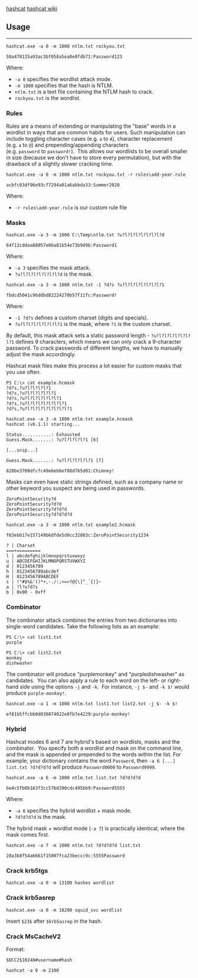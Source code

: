 [hashcat](https://hashcat.net/hashcat/)
[hashcat wiki](https://hashcat.net/wiki/doku.php?id=rule_based_attack)

## Usage

---

```
hashcat.exe -a 0 -m 1000 ntlm.txt rockyou.txt

58a478135a93ac3bf058a5ea0e8fdb71:Password123
```

Where:

- `-a 0` specifies the wordlist attack mode.
- `-m 1000` specifies that the hash is NTLM.
- `ntlm.txt` is a text file containing the NTLM hash to crack.
- `rockyou.txt` is the wordlist.


### Rules

Rules are a means of extending or manipulating the "base" words in a wordlist in ways that are common habits for users. Such manipulation can include toggling character cases (e.g. `a` to `A`), character replacement (e.g. `a` to `@`) and prepending/appending characters (e.g. `password` to `password!`).  This allows our wordlists to be overall smaller in size (because we don't have to store every permutation), but with the drawback of a slightly slower cracking time.

```
hashcat.exe -a 0 -m 1000 ntlm.txt rockyou.txt -r rules\add-year.rule

acbfc03df96e93cf7294a01a6abbda33:Summer2020
```

Where:

- `-r rules\add-year.rule` is our custom rule file


### Masks

```
hashcat.exe -a 3 -m 1000 C:\Temp\ntlm.txt ?u?l?l?l?l?l?l?l?d

64f12cddaa88057e06a81b54e73b949b:Password1
```

Where:

- `-a 3` specifies the mask attack.
- `?u?l?l?l?l?l?l?l?d` is the mask.

```
hashcat.exe -a 3 -m 1000 ntlm.txt -1 ?d?s ?u?l?l?l?l?l?l?l?1

fbdcd5041c96ddbd82224270b57f11fc:Password!
```

Where:

- `-1 ?d?s` defines a custom charset (digits and specials).
- `?u?l?l?l?l?l?l?l?1` is the mask, where `?1` is the custom charset.

By default, this mask attack sets a static password length - `?u?l?l?l?l?l?l?l?1` defines 9 characters, which means we can only crack a 9-character password. To crack passwords of different lengths, we have to manually adjust the mask accordingly.

Hashcat mask files make this process a lot easier for custom masks that you use often.

```
PS C:\> cat example.hcmask
?d?s,?u?l?l?l?l?1
?d?s,?u?l?l?l?l?l?1
?d?s,?u?l?l?l?l?l?l?1
?d?s,?u?l?l?l?l?l?l?l?1
?d?s,?u?l?l?l?l?l?l?l?l?1
```

```
hashcat.exe -a 3 -m 1000 ntlm.txt example.hcmask
hashcat (v6.1.1) starting...

Status...........: Exhausted
Guess.Mask.......: ?u?l?l?l?l?1 [6]

[...snip...]

Guess.Mask.......: ?u?l?l?l?l?l?1 [7]

820be3700dfcfc49e6eb6ef88d765d01:Chimney!
```

Masks can even have static strings defined, such as a company name or other keyword you suspect are being used in passwords.

```
ZeroPointSecurity?d
ZeroPointSecurity?d?d
ZeroPointSecurity?d?d?d
ZeroPointSecurity?d?d?d?d
```

```
hashcat.exe -a 3 -m 1000 ntlm.txt example2.hcmask

f63ebb17e157149b6dfde5d0cc32803c:ZeroPointSecurity1234
```

```
? | Charset
===+=========
l | abcdefghijklmnopqrstuvwxyz
u | ABCDEFGHIJKLMNOPQRSTUVWXYZ
d | 0123456789
h | 0123456789abcdef
H | 0123456789ABCDEF
s | !"#$%&'()*+,-./:;<=>?@[\]^_`{|}~
a | ?l?u?d?s
b | 0x00 - 0xff
```


### Combinator

The combinator attack combines the entries from two dictionaries into single-word candidates. Take the following lists as an example:

```
PS C:\> cat list1.txt
purple

PS C:\> cat list2.txt
monkey
dishwasher
```

The combinator will produce "purplemonkey" and "purpledishwasher" as candidates.  You can also apply a rule to each word on the left- or right-hand side using the options `-j` and `-k`.  For instance, `-j $-` and `-k $!` would produce `purple-monkey!`.

```
hashcat.exe -a 1 -m 1000 ntlm.txt list1.txt list2.txt -j $- -k $!

ef81b5ffcbb0d030874022e8fb7e4229:purple-monkey!
```


### Hybrid

Hashcat modes 6 and 7 are hybrid's based on wordlists, masks and the combinator.  You specify both a wordlist and mask on the command line, and the mask is appended or prepended to the words within the list. For example, your dictionary contains the word `Password`, then `-a 6 [...] list.txt ?d?d?d?d` will produce `Password0000` to `Password9999`.

```
hashcat.exe -a 6 -m 1000 ntlm.txt list.txt ?d?d?d?d

be4c5fb0b163f3cc57bd390cdc495bb9:Password5555
```

Where:

- `-a 6` specifies the hybrid wordlist + mask mode.
- `?d?d?d?d` is the mask.

The hybrid mask + wordlist mode (`-a 7`) is practically identical, where the mask comes first.

```
hashcat.exe -a 7 -m 1000 ntlm.txt ?d?d?d?d list.txt

28a3b8f54a6661f15007fca23beccc9c:5555Password
```


### Crack krb5tgs

```
hashcat.exe -a 0 -m 13100 hashes wordlist
```


### Crack krb5asrep

```
hashcat.exe -a 0 -m 18200 squid_svc wordlist
```

Insert `$23$` after `$krb5asrep` in the hash.


### Crack MsCacheV2

Format:

```
$DCC2$10240#username#hash
```

```
hashcat -a 0 -m 2100
```